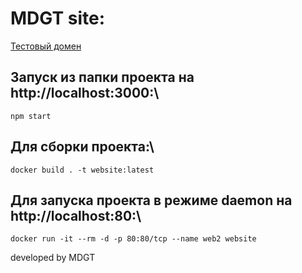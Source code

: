 # MDGT site:

[Тестовый домен](http://mdgt.tmweb.ru/)

## Запуск из папки проекта на http://localhost:3000:\
`npm start`

## Для сборки проекта:\
`docker build . -t website:latest`

## Для запуска проекта в режиме daemon на http://localhost:80:\
`docker run -it --rm -d -p 80:80/tcp --name web2 website`



developed by MDGT

